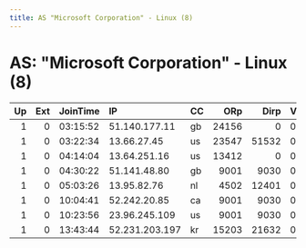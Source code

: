 ```yaml
---
title: AS "Microsoft Corporation" - Linux (8)
---
```


# AS: "Microsoft Corporation" - Linux (8)

|   Up |   Ext | JoinTime   | IP             | CC   |   ORp |   Dirp | Version   | Contact   | Nickname     |   eFamMembers |
|-----:|------:|:-----------|:---------------|:-----|------:|-------:|:----------|:----------|:-------------|--------------:|
|    1 |     0 | 03:15:52   | 51.140.177.11  | gb   | 24156 |      0 | 0.3.1.9   | None      | MyTorNode    |             1 |
|    1 |     0 | 03:22:34   | 13.66.27.45    | us   | 23547 |  51532 | 0.2.9.12  | None      | TheStatesMan |             1 |
|    1 |     0 | 04:14:04   | 13.64.251.16   | us   | 13412 |      0 | 0.3.1.9   | None      | JackBauer    |             1 |
|    1 |     0 | 04:30:22   | 51.141.48.80   | gb   |  9001 |   9030 | 0.2.9.12  | None      | Prifysgol    |             1 |
|    1 |     0 | 05:03:26   | 13.95.82.76    | nl   |  4502 |  12401 | 0.2.9.12  | None      | Hennep       |             1 |
|    1 |     0 | 10:04:41   | 52.242.20.85   | ca   |  9001 |   9030 | 0.2.9.12  | None      | Vigile       |             1 |
|    1 |     0 | 10:23:56   | 23.96.245.109  | us   |  9001 |   9030 | 0.3.1.9   | None      | PeaceAndTor  |             1 |
|    1 |     0 | 13:43:44   | 52.231.203.197 | kr   | 15203 |  21632 | 0.2.9.12  | None      | DebianTor    |             1 |

